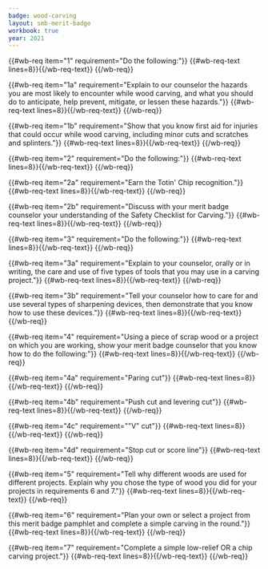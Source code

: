 ```yaml
---
badge: wood-carving
layout: smb-merit-badge
workbook: true
year: 2021
---
```



{{#wb-req item="1" requirement="Do the following:"}}
{{#wb-req-text lines=8}}{{/wb-req-text}}
{{/wb-req}}

{{#wb-req item="1a" requirement="Explain to our counselor the hazards you are most likely to encounter while wood carving, and what you should do to anticipate, help prevent, mitigate, or lessen these hazards."}}
{{#wb-req-text lines=8}}{{/wb-req-text}}
{{/wb-req}}

{{#wb-req item="1b" requirement="Show that you know first aid for injuries that could occur while wood carving, including minor cuts and scratches and splinters."}}
{{#wb-req-text lines=8}}{{/wb-req-text}}
{{/wb-req}}

{{#wb-req item="2" requirement="Do the following:"}}
{{#wb-req-text lines=8}}{{/wb-req-text}}
{{/wb-req}}

{{#wb-req item="2a" requirement="Earn the Totin' Chip recognition."}}
{{#wb-req-text lines=8}}{{/wb-req-text}}
{{/wb-req}}

{{#wb-req item="2b" requirement="Discuss with your merit badge counselor your understanding of the Safety Checklist for Carving."}}
{{#wb-req-text lines=8}}{{/wb-req-text}}
{{/wb-req}}

{{#wb-req item="3" requirement="Do the following:"}}
{{#wb-req-text lines=8}}{{/wb-req-text}}
{{/wb-req}}

{{#wb-req item="3a" requirement="Explain to your counselor, orally or in writing, the care and use of five types of tools that you may use in a carving project."}}
{{#wb-req-text lines=8}}{{/wb-req-text}}
{{/wb-req}}

{{#wb-req item="3b" requirement="Tell your counselor how to care for and use several types of sharpening devices, then demonstrate that you know how to use these devices."}}
{{#wb-req-text lines=8}}{{/wb-req-text}}
{{/wb-req}}

{{#wb-req item="4" requirement="Using a piece of scrap wood or a project on which you are working, show your merit badge counselor that you know how to do the following:"}}
{{#wb-req-text lines=8}}{{/wb-req-text}}
{{/wb-req}}

{{#wb-req item="4a" requirement="Paring cut"}}
{{#wb-req-text lines=8}}{{/wb-req-text}}
{{/wb-req}}

{{#wb-req item="4b" requirement="Push cut and levering cut"}}
{{#wb-req-text lines=8}}{{/wb-req-text}}
{{/wb-req}}

{{#wb-req item="4c" requirement="\"V\" cut"}}
{{#wb-req-text lines=8}}{{/wb-req-text}}
{{/wb-req}}

{{#wb-req item="4d" requirement="Stop cut or score line"}}
{{#wb-req-text lines=8}}{{/wb-req-text}}
{{/wb-req}}

{{#wb-req item="5" requirement="Tell why different woods are used for different projects. Explain why you chose the type of wood you did for your projects in requirements 6 and 7."}}
{{#wb-req-text lines=8}}{{/wb-req-text}}
{{/wb-req}}

{{#wb-req item="6" requirement="Plan your own or select a project from this merit badge pamphlet and complete a simple carving in the round."}}
{{#wb-req-text lines=8}}{{/wb-req-text}}
{{/wb-req}}

{{#wb-req item="7" requirement="Complete a simple low-relief OR a chip carving project."}}
{{#wb-req-text lines=8}}{{/wb-req-text}}
{{/wb-req}}

